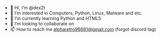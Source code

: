 - 👋 Hi, I’m @dex2t
- 👀 I’m interested in Computers, Python, Linux, Malware and etc.
- 🌱 I’m currently learning Python and HTML5
- 💞️ I’m looking to collaborate on 
- 📫 How to reach me alpharetro96681@gmail.com (forgot discord tag)

<!---
alpharetro/alpharetro is a ✨ special ✨ repository because its `README.md` (this file) appears on your GitHub profile.
You can click the Preview link to take a look at your changes.
--->
